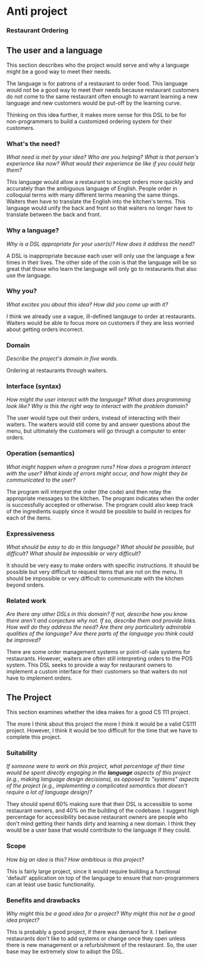 # Anti project

### Restaurant Ordering

## The user and a language
This section describes who the project would serve and why a language might be a
good way to meet their needs.

The language is for patrons of a restaurant to order food. This language would not be a good way to meet their needs because restaurant customers do not come to the same restaurant often enough to warrant learning a new language and new customers would be put-off by the learning curve.

Thinking on this idea further, it makes more sense for this DSL to be for non-programmers to build a customized ordering system for their customers.

### What's the need?
_What need is met by your idea? Who are you helping? What is that person's
experience like now? What would their experience be like if you could help 
them?_

This language would allow a restaurant to accept orders more quickly and accurately than the ambiguous language of English. People order in colloquial terms with many different terms meaning the same things. Waiters then have to translate the English into the kitchen's terms. This language would unify the back and front so that waiters no longer have to translate between the back and front.

### Why a language?
_Why is a DSL appropriate for your user(s)? How does it address the need?_

A DSL is inappropriate because each user will only use the language a few times in their lives. The other side of the coin is that the language will be so great that those who learn the language will only go to restaurants that also use the language.

### Why you?
_What excites you about this idea? How did you come up with it?_

I think we already use a vague, ill-defined langauge to order at restaurants. Waiters would be able to focus more on customers if they are less worried about getting orders incorrect.

### Domain
_Describe the project's domain in five words._

Ordering at restaurants through waiters.

### Interface (syntax)
_How might the user interact with the language? What does programming look 
like? Why is this the right way to interact with the problem domain?_ 

The user would type out their orders, instead of interacting with their waiters. The waiters would still come by and answer questions about the menu, but ultimately the customers will go through a computer to enter orders.

### Operation (semantics)
_What might happen when a program runs? How does a program interact with the
user? What kinds of errors might occur, and how might they be communicated to
the user?_

The program will interpret the order (the code) and then relay the appropriate messages to the kitchen. The program indicates when the order is successfully accepted or otherwise. The program could also keep track of the ingredients supply since it would be possible to build in recipes for each of the items.

### Expressiveness
_What should be easy to do in this language? What should be possible, but
difficult? What should be impossible or very difficult?_

It should be very easy to make orders with specific instructions. It should be possible but very difficult to request items that are not on the menu. It should be impossible or very difficult to communicate with the kitchen beyond orders.

### Related work
_Are there any other DSLs in this domain? If not, describe how you know there
aren't and conjecture why not. If so, describe them and provide links. How well 
do they address the need? Are there any particularly admirable qualities of the
language? Are there parts of the language you think could be improved?_

There are some order management systems or point-of-sale systems for restaurants. However, waiters are often still interpreting orders to the POS system. This DSL seeks to provide a way for restaurant owners to implement a custom interface for their customers so that waiters do not have to implement orders.

## The Project
This section examines whether the idea makes for a good CS 111 project.

The more I think about this project the more I think it would be a valid CS111 project. However, I think it would be too difficult for the time that we have to complete this project.

### Suitability
_If someone were to work on this project, what percentage of their time would be
spent directly engaging in the **language** aspects of this project (e.g.,
making language design decisions), as opposed to "systems" aspects of the
project (e.g., implementing a complicated semantics that doesn't require a lot
of language design)?_

They should spend 60% making sure that their DSL is accessible to some restaurant owners, and 40% on the building of the codebase. I suggest high percentage for accessibility because restaurant owners are people who don't mind getting their hands dirty and learning a new domain. I think they would be a user base that would contribute to the language if they could.

### Scope
_How big an idea is this? How ambitious is this project?_

This is fairly large project, since it would require building a functional 'default' application on top of the language to ensure that non-programmers can at least use basic functionality. 

### Benefits and drawbacks
_Why might this be a good idea for a project? Why might this not be a good idea 
project?_

This is probably a good project, if there was demand for it. I believe restaurants don't like to add systems or change once they open unless there is new management or a refurbishment of the restaurant. So, the user base may be extremely slow to adopt the DSL.
